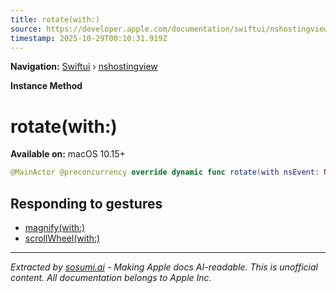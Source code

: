 ```yaml
---
title: rotate(with:)
source: https://developer.apple.com/documentation/swiftui/nshostingview/rotate(with:)
timestamp: 2025-10-29T00:10:31.919Z
---
```


**Navigation:** [Swiftui](/documentation/swiftui) › [nshostingview](/documentation/swiftui/nshostingview)

**Instance Method**

# rotate(with:)

**Available on:** macOS 10.15+

```swift
@MainActor @preconcurrency override dynamic func rotate(with nsEvent: NSEvent)
```

## Responding to gestures

- [magnify(with:)](/documentation/swiftui/nshostingview/magnify(with:))
- [scrollWheel(with:)](/documentation/swiftui/nshostingview/scrollwheel(with:))

---

*Extracted by [sosumi.ai](https://sosumi.ai) - Making Apple docs AI-readable.*
*This is unofficial content. All documentation belongs to Apple Inc.*

